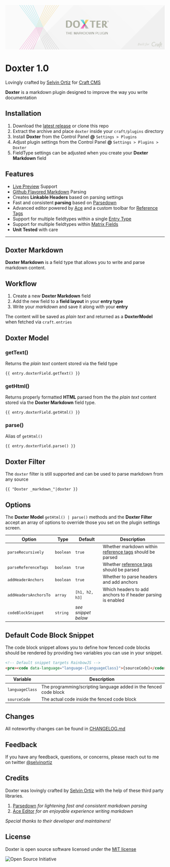 ![Doxter](resources/img/doxter.png)

# Doxter 1.0
Lovingly crafted by [Selvin Ortiz][developer] for [Craft CMS][craft]

**Doxter** is a markdown plugin designed to improve the way you write documentation

## Installation
1. Download the [latest release][release] or clone this repo
2. Extract the archive and place `doxter` inside your `craft/plugins` directory
4. Install **Doxter** from the Control Panel **@** `Settings > Plugins`
5. Adjust plugin settings from the Control Panel **@** `Settings > Plugins > Doxter`
6. FieldType settings can be adjusted when you create your **Doxter Markdown** field

## Features
* [Live Preview][preview] Support
* [Github Flavored Markdown][gfm] Parsing
* Creates **Linkable Headers** based on parsing settings
* Fast and consistent **parsing** based on [Parsedown][parsedown]
* Advanced editor powered by [Ace][ace] and a custom toolbar for [Reference Tags][refTags]
* Support for multiple fieldtypes within a single [Entry Type][entrytypes]
* Support for multiple fieldtypes within [Matrix Fields][matrix]
* **Unit Tested** with care

---

## Doxter Markdown

**Doxter Markdown** is a field type that allows you to write and parse markdown content.

## Workflow

1. Create a new **Doxter Markdown** field
2. Add the new field to a **field layout** in your **entry type**
3. Write your _markdown_ and save it along with your **entry**

The content will be saved as _plain text_ and returned as a **DoxterModel** when fetched via `craft.entries`

## Doxter Model

### getText()
Returns the _plain text_ content stored via the field type

```twig
{{ entry.doxterField.getText() }}
```

### getHtml()

Returns properly formatted **HTML** parsed from the the _plain text_ content stored via the **Doxter Markdown** field type.

```twig
{{ entry.doxterField.getHtml() }}
```

### parse()
Alias of `getHtml()`

```twig
{{ entry.doxterField.parse() }}
```

## Doxter Filter
The `doxter` filter is still supported and can be used to parse markdown from any source

```twig
{{ "Doxter _markdown_"|doxter }}
```

## Options
The **Doxter Model** `getHtml() | parse()` methods and the **Doxter Filter** accept an array of options to override those you set on the plugin settings screen.

| Option                | Type      | Default            | Description                                                           |
|-----------------------|-----------|--------------------|----------------------------------------------------------             |
| `parseRecursively`    | `boolean` | `true`             | Whether markdown within [reference tags][refTags] should be parsed    |
| `parseReferenceTags`  | `boolean` | `true`             | Whether [reference tags][refTags] should be parsed                    |
| `addHeaderAnchors`    | `boolean` | `true`             | Whether to parse headers and add anchors                              |
| `addHeadersAnchorsTo` | `array`   | `[h1, h2, h3]`     | Which headers to add anchors to if header parsing is enabled          |
| `codeBlockSnippet`    | `string`  | _see snippet below_|                                                                       |

## Default Code Block Snippet
The code block snippet allows you to define how fenced code blocks should be rendered by providing two variables you can use in your snippet.

```html
<!-- Default snippet targets RainbowJS -->
<pre><code data-language="language-{languageClass}">{sourceCode}</code></pre>
```

| Variable      | Description                                                         |
|---------------|---------------------------------------------------------------------|
|`languageClass`| The programming/scripting language added in the fenced code block   |
|`sourceCode`   | The actual code inside the fenced code block                        | 

## Changes
All noteworthy changes can be found in [CHANGELOG.md][changelog]

## Feedback
If you have any feedback, questions, or concerns, please reach out to me on twitter [@selvinortiz][developer]

## Credits
Doxter was lovingly crafted by [Selvin Ortiz][developer] with the help of these third party libraries.

1. [Parsedown][parsedown] _for lightening fast and consistent markdown parsing_
2. [Ace Editor][ace] _for an enjoyable experience writing markdown_

_Special thanks to their developer and maintainers!_

## License
Doxter is open source software licensed under the [MIT license][license]

![Open Source Initiative][osilogo]

[craft]:http://buildwithcraft.com "Craft CMS"
[developer]:http://twitter.com/selvinortiz "@selvinortiz"
[release]:https://github.com/selvinortiz/craft.doxter/releases "Official Release"
[refTags]:http://buildwithcraft.com/docs/reference-tags "Reference Tags"
[parseRefs]:http://buildwithcraft.com/docs/templating/filters#parseRefs "Reference Tag Filter"
[preview]:http://buildwithcraft.com/features/live-preview "Live Preview"
[matrix]:http://buildwithcraft.com/features/matrix "Matrix"
[entrytypes]:http://buildwithcraft.com/features/entry-types "Entry Types"
[gfm]: https://help.github.com/articles/github-flavored-markdown "Github Flavored Markdown"
[parsedown]:https://github.com/erusev/parsedown "Parsedown"
[changelog]:https://github.com/selvinortiz/craft.doxter/blob/master/CHANGELOG.md "The Changelog"
[license]:https://raw.github.com/selvinortiz/craft.doxter/master/LICENSE "MIT License"
[osilogo]:https://github.com/selvinortiz/craft.doxter/raw/master/resources/img/osilogo.png "Open Source Initiative"
[ace]:http://ace.c9.io "Ace Editor"

